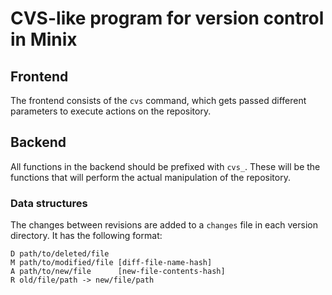 # CVS-like program for version control in Minix

## Frontend

The frontend consists of the `cvs` command, which gets passed different parameters to execute actions on the repository.

## Backend

All functions in the backend should be prefixed with `cvs_`. These will be the functions that will perform the actual manipulation of the repository.

### Data structures

The changes between revisions are added to a `changes` file in each version directory. It has the following format:

    D path/to/deleted/file
    M path/to/modified/file [diff-file-name-hash]
    A path/to/new/file      [new-file-contents-hash]
    R old/file/path -> new/file/path

